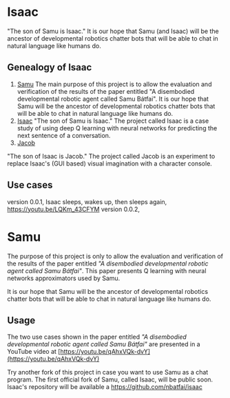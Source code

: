 # Isaac
"The son of Samu is Isaac." It is our hope that Samu (and Isaac) will be the ancestor of developmental robotics chatter bots that will be able to chat in natural language like humans do.

## Genealogy of Isaac

1. [Samu](https://github.com/nbatfai/samu)
The main purpose of this project is to allow the evaluation and verification of the results of the paper entitled "A disembodied developmental robotic agent called Samu Bátfai". It is our hope that Samu will be the ancestor of developmental robotics chatter bots that will be able to chat in natural language like humans do.
2. [Isaac](https://github.com/nbatfai/isaac)
"The son of Samu is Isaac." The project called Isaac is a case study of using deep Q learning with neural networks for predicting the next sentence of a conversation.
3. [Jacob](https://github.com/nbatfai/jacob)

"The son of Isaac is Jacob." The project called Jacob is an experiment to replace Isaac's (GUI based) visual imagination with a character console. 

## Use cases

version 0.0.1, Isaac sleeps, wakes up, then sleeps again, https://youtu.be/LQKm_43CFYM
version 0.0.2, 

# Samu
The purpose of this project is only to allow the evaluation and verification of the results of the paper entitled *"A disembodied developmental robotic agent called Samu Bátfai"*. This paper presents Q learning with neural networks approximators used by Samu. 

It is our hope that Samu will be the ancestor of developmental robotics chatter bots that will be able to chat in natural language like humans do.

## Usage 
The two use cases shown in the paper entitled *"A disembodied developmental robotic agent called Samu Bátfai"* are presented in a YouTube video at
[https://youtu.be/qAhxVQk-dvY](https://youtu.be/qAhxVQk-dvY) 

Try another fork of this project in case you want to use Samu as a chat program. The first official fork of Samu, called Isaac, will be public soon. Isaac's repository will be available a https://github.com/nbatfai/isaac
